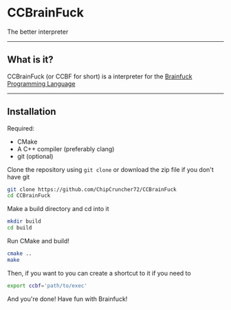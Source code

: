 # CCBrainFuck
The better interpreter

---

## What is it?
CCBrainFuck (or CCBF for short) is a interpreter for the [Brainfuck Programming Language](https://en.wikipedia.org/wiki/Brainfuck)

---

## Installation
Required:
- CMake
- A C++ compiler (preferably clang)
- git (optional)

Clone the repository using `git clone` or download the zip file if you don't have git
```sh
git clone https://github.com/ChipCruncher72/CCBrainFuck
cd CCBrainFuck
```

Make a build directory and cd into it
```sh
mkdir build
cd build
```

Run CMake and build!
```sh
cmake ..
make
```

Then, if you want to you can create a shortcut to it if you need to
```sh
export ccbf='path/to/exec'
```

And you're done! Have fun with Brainfuck!
